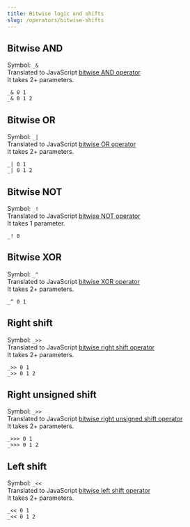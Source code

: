 ```yaml
---
title: Bitwise logic and shifts
slug: /operators/bitwise-shifts
---
```


## Bitwise AND

Symbol: `_&` <br/>
Translated to JavaScript [bitwise AND operator](https://developer.mozilla.org/en-US/docs/Web/JavaScript/Reference/Operators/Bitwise_AND) <br/>
It takes 2+ parameters.

```
_& 0 1
_& 0 1 2
```

## Bitwise OR

Symbol: `_|` <br/>
Translated to JavaScript [bitwise OR operator](https://developer.mozilla.org/en-US/docs/Web/JavaScript/Reference/Operators/Bitwise_OR) <br/>
It takes 2+ parameters.

```
_| 0 1
_| 0 1 2
```

## Bitwise NOT

Symbol: `_!` <br/>
Translated to JavaScript [bitwise NOT operator](https://developer.mozilla.org/en-US/docs/Web/JavaScript/Reference/Operators/Bitwise_NOT) <br/>
It takes 1 parameter.

```
_! 0
```

## Bitwise XOR

Symbol: `_^` <br/>
Translated to JavaScript [bitwise XOR operator](https://developer.mozilla.org/en-US/docs/Web/JavaScript/Reference/Operators/Bitwise_XOR) <br/>
It takes 2+ parameters.

```
_^ 0 1
```

## Right shift

Symbol: `_>>` <br/>
Translated to JavaScript [bitwise right shift operator](https://developer.mozilla.org/en-US/docs/Web/JavaScript/Reference/Operators/Right_shift) <br/>
It takes 2+ parameters.

```
_>> 0 1
_>> 0 1 2
```

## Right unsigned shift

Symbol: `_>>` <br/>
Translated to JavaScript [bitwise right unsigned shift operator](https://developer.mozilla.org/en-US/docs/Web/JavaScript/Reference/Operators/Unsigned_right_shift) <br/>
It takes 2+ parameters.

```
_>>> 0 1
_>>> 0 1 2
```

## Left shift

Symbol: `_<<` <br/>
Translated to JavaScript [bitwise left shift operator](https://developer.mozilla.org/en-US/docs/Web/JavaScript/Reference/Operators/Left_shift) <br/>
It takes 2+ parameters.

```
_<< 0 1
_<< 0 1 2
```
